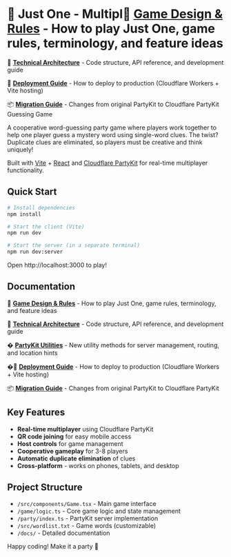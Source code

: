 # 🎲 Just One - Multipl📖 **[Game Design & Rules](docs/game-design.md)** - How to play Just One, game rules, terminology, and feature ideas

🔧 **[Technical Architecture](docs/technical-architecture.md)** - Code structure, API reference, and development guide

🚀 **[Deployment Guide](docs/deployment.md)** - How to deploy to production (Cloudflare Workers + Vite hosting)

📦 **[Migration Guide](docs/migration-guide.md)** - Changes from original PartyKit to Cloudflare PartyKit Guessing Game

A cooperative word-guessing party game where players work together to help one player guess a mystery word using single-word clues. The twist? Duplicate clues are eliminated, so players must be creative and think uniquely!

Built with [Vite](https://vitejs.dev/) + [React](https://reactjs.org/) and [Cloudflare PartyKit](https://github.com/cloudflare/partykit) for real-time multiplayer functionality.

## Quick Start

```bash
# Install dependencies
npm install

# Start the client (Vite)
npm run dev

# Start the server (in a separate terminal)
npm run dev:server
```

Open http://localhost:3000 to play!

## Documentation

📖 **[Game Design & Rules](docs/game-design.md)** - How to play Just One, game rules, terminology, and feature ideas

🔧 **[Technical Architecture](docs/technical-architecture.md)** - Code structure, API reference, and development guide

�️ **[PartyKit Utilities](docs/partykit-utilities.md)** - New utility methods for server management, routing, and location hints

�🚀 **[Deployment Guide](docs/deployment.md)** - How to deploy to production (Cloudflare Workers + Vite hosting)

📦 **[Migration Guide](docs/migration-guide.md)** - Changes from original PartyKit to Cloudflare PartyKit

## Key Features

- **Real-time multiplayer** using Cloudflare PartyKit
- **QR code joining** for easy mobile access
- **Host controls** for game management
- **Cooperative gameplay** for 3-8 players
- **Automatic duplicate elimination** of clues
- **Cross-platform** - works on phones, tablets, and desktop

## Project Structure

- `/src/components/Game.tsx` - Main game interface
- `/game/logic.ts` - Core game logic and state management
- `/party/index.ts` - PartyKit server implementation
- `/src/wordlist.txt` - Game words (customizable)
- `/docs/` - Detailed documentation

Happy coding! Make it a party 🎈

